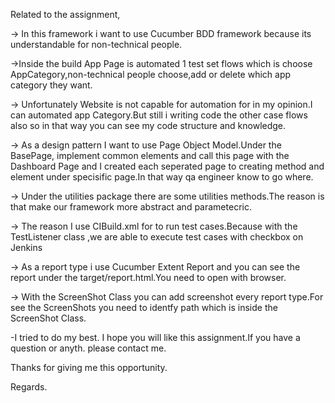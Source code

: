 
Related to the assignment,


-> In this framework i want to use Cucumber BDD framework because its understandable for non-technical people.

->Inside the build App Page is automated 1 test set flows which is choose AppCategory,non-technical people choose,add or delete which app category they want.

-> Unfortunately Website is not capable for automation for in my opinion.I can automated app Category.But still i writing code the other case flows also so in that way you can see my code structure and knowledge.

-> As a design pattern I want to use Page Object Model.Under the BasePage, implement common elements and call this page with the Dashboard Page and I created each seperated page to creating method and element under specisific page.In that way qa engineer know to go where.

-> Under the utilities package there are some utilities methods.The reason is that make our framework more abstract and parametecric.

-> The reason I use CIBuild.xml for to run test cases.Because with the TestListener class ,we are able to execute test cases with checkbox on Jenkins

-> As a report type i use Cucumber Extent Report and you can see the report under the target/report.html.You need to open with browser.

-> With the ScreenShot Class you can add screenshot every report type.For see the ScreenShots you need to identfy path which is inside the ScreenShot Class.

-I tried to do my best. I hope you will like this assignment.If you have a question or anyth. please contact me.

Thanks for giving me this opportunity.

Regards.

